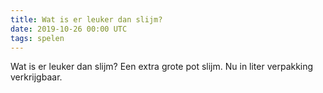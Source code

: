 ```yaml
---
title: Wat is er leuker dan slijm?
date: 2019-10-26 00:00 UTC
tags: spelen
---
```

Wat is er leuker dan slijm? Een extra grote pot slijm. Nu in liter verpakking verkrijgbaar.


